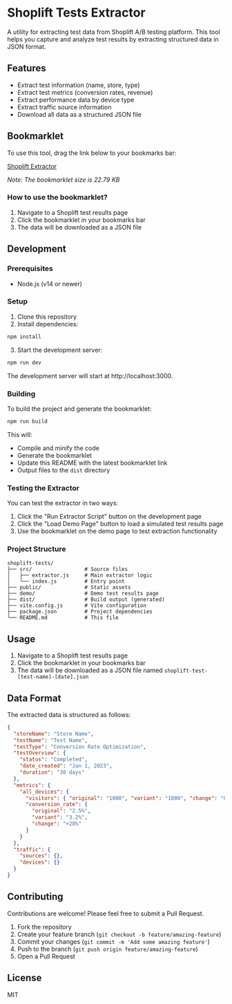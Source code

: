 # Shoplift Tests Extractor

A utility for extracting test data from Shoplift A/B testing platform. This tool helps you capture and analyze test results by extracting structured data in JSON format.

## Features

- Extract test information (name, store, type)
- Extract test metrics (conversion rates, revenue)
- Extract performance data by device type
- Extract traffic source information
- Download all data as a structured JSON file

## Bookmarklet

To use this tool, drag the link below to your bookmarks bar:

<a href="javascript:javascript%3A(function()%7B%2F**%0A%20*%20Shoplift%20Tests%20Extractor%0A%20*%20A%20utility%20module%20for%20extracting%20test%20data%20from%20Shoplift%20test%20results%20pages%0A%20*%2F%0A%0A%2F%2F%20Show%20extraction%20status%20to%20user%0Aconst%20showStatus%20%3D%20(msg%2C%20isError%20%3D%20false)%20%3D%3E%20%7B%0A%20%20const%20statusDiv%20%3D%20document.createElement('div')%3B%0A%20%20statusDiv.style.position%20%3D%20'fixed'%3B%0A%20%20statusDiv.style.top%20%3D%20'10px'%3B%0A%20%20statusDiv.style.left%20%3D%20'50%25'%3B%0A%20%20statusDiv.style.transform%20%3D%20'translateX(-50%25)'%3B%0A%20%20statusDiv.style.background%20%3D%20isError%20%3F%20'%23f44336'%20%3A%20'%236d28d9'%3B%0A%20%20statusDiv.style.color%20%3D%20'white'%3B%0A%20%20statusDiv.style.padding%20%3D%20'10px%2020px'%3B%0A%20%20statusDiv.style.borderRadius%20%3D%20'5px'%3B%0A%20%20statusDiv.style.zIndex%20%3D%20'9999'%3B%0A%20%20statusDiv.style.boxShadow%20%3D%20'0%202px%2010px%20rgba(0%2C0%2C0%2C0.2)'%3B%0A%20%20statusDiv.textContent%20%3D%20msg%3B%0A%20%20document.body.appendChild(statusDiv)%3B%0A%0A%20%20setTimeout(%0A%20%20%20%20()%20%3D%3E%20%7B%0A%20%20%20%20%20%20statusDiv.remove()%3B%0A%20%20%20%20%7D%2C%0A%20%20%20%20isError%20%3F%205000%20%3A%203000%2C%0A%20%20)%3B%0A%7D%3B%0A%0A%2F%2F%20Check%20if%20elements%20are%20loaded%20and%20ready%20for%20extraction%0Aconst%20waitForElements%20%3D%20(selector%2C%20timeout%20%3D%205000%2C%20interval%20%3D%20200)%20%3D%3E%20%7B%0A%20%20return%20new%20Promise((resolve%2C%20reject)%20%3D%3E%20%7B%0A%20%20%20%20const%20startTime%20%3D%20Date.now()%3B%0A%0A%20%20%20%20const%20checkElements%20%3D%20()%20%3D%3E%20%7B%0A%20%20%20%20%20%20const%20elements%20%3D%20document.querySelectorAll(selector)%3B%0A%20%20%20%20%20%20if%20(elements.length%20%3E%200)%20%7B%0A%20%20%20%20%20%20%20%20resolve(elements)%3B%0A%20%20%20%20%20%20%20%20return%3B%0A%20%20%20%20%20%20%7D%0A%0A%20%20%20%20%20%20if%20(Date.now()%20-%20startTime%20%3E%20timeout)%20%7B%0A%20%20%20%20%20%20%20%20reject(new%20Error(%60Elements%20not%20found%3A%20%24%7Bselector%7D%60))%3B%0A%20%20%20%20%20%20%20%20return%3B%0A%20%20%20%20%20%20%7D%0A%0A%20%20%20%20%20%20setTimeout(checkElements%2C%20interval)%3B%0A%20%20%20%20%7D%3B%0A%0A%20%20%20%20checkElements()%3B%0A%20%20%7D)%3B%0A%7D%3B%0A%0A%2F%2F%20Extract%20test%20name%20and%20store%20name%0Aconst%20getTestInfo%20%3D%20()%20%3D%3E%20%7B%0A%20%20let%20store_name%20%3D%20''%3B%0A%20%20let%20test_name%20%3D%20''%3B%0A%0A%20%20try%20%7B%0A%20%20%20%20%2F%2F%20Try%20to%20get%20store%20name%20from%20breadcrumbs%20or%20navigation%0A%20%20%20%20const%20storeElements%20%3D%20document.querySelectorAll('h5.headline-bold.mb-32px')%3B%0A%20%20%20%20store_name%20%3D%20storeElements%5B0%5D%3F.textContent.trim()%3B%0A%0A%20%20%20%20if%20(!store_name)%20%7B%0A%20%20%20%20%20%20const%20storeMatch%20%3D%20window.location.href.match(%2Fstore%5C%2F(%5B%5E%5C%2F%5D%2B)%2F)%3B%0A%20%20%20%20%20%20if%20(storeMatch%20%26%26%20storeMatch%5B1%5D)%20%7B%0A%20%20%20%20%20%20%20%20store_name%20%3D%20decodeURIComponent(storeMatch%5B1%5D)%3B%0A%20%20%20%20%20%20%7D%0A%20%20%20%20%7D%0A%0A%20%20%20%20%2F%2F%20Find%20test%20name%20in%20headings%0A%20%20%20%20const%20testHeadings%20%3D%20document.querySelectorAll('h2')%3B%0A%20%20%20%20for%20(const%20heading%20of%20testHeadings)%20%7B%0A%20%20%20%20%20%20const%20text%20%3D%20heading.textContent.trim()%3B%0A%20%20%20%20%20%20if%20(%0A%20%20%20%20%20%20%20%20text%20%26%26%0A%20%20%20%20%20%20%20%20!text.includes('Performance%20overview')%20%26%26%0A%20%20%20%20%20%20%20%20!text.includes('Traffic%20overview')%20%26%26%0A%20%20%20%20%20%20%20%20!text.includes('Device%20performance')%0A%20%20%20%20%20%20)%20%7B%0A%20%20%20%20%20%20%20%20test_name%20%3D%20text%3B%0A%20%20%20%20%20%20%20%20break%3B%0A%20%20%20%20%20%20%7D%0A%20%20%20%20%7D%0A%20%20%7D%20catch%20(error)%20%7B%0A%20%20%20%20console.error('Error%20extracting%20test%20info%3A'%2C%20error)%3B%0A%20%20%7D%0A%0A%20%20return%20%7B%0A%20%20%20%20store_name%3A%20store_name%20%7C%7C%20'Unknown%20Store'%2C%0A%20%20%20%20test_name%3A%20test_name%20%7C%7C%20'Unknown%20Test'%2C%0A%20%20%7D%3B%0A%7D%3B%0A%0A%2F%2F%20Extract%20test%20goal%2Ftype%0Aconst%20getTestType%20%3D%20()%20%3D%3E%20%7B%0A%20%20try%20%7B%0A%20%20%20%20const%20goalLabels%20%3D%20document.querySelectorAll(%0A%20%20%20%20%20%20'div.d-flex.rounded-4px.items-center.p-16px.mt-8px%20div'%2C%0A%20%20%20%20)%3B%0A%0A%20%20%20%20if%20(goalLabels.length%20%3D%3D%3D%200)%20%7B%0A%20%20%20%20%20%20return%20'Unknown%20Goal'%3B%0A%20%20%20%20%7D%0A%0A%20%20%20%20const%20goalData%20%3D%20%7B%7D%3B%0A%20%20%20%20for%20(const%20label%20of%20goalLabels)%20%7B%0A%20%20%20%20%20%20const%20labels%20%3D%20label.querySelectorAll('label')%3B%0A%20%20%20%20%20%20goalData%5Blabels%5B0%5D.textContent.trim().toLowerCase().replace('%3A'%2C%20'')%5D%20%3D%0A%20%20%20%20%20%20%20%20labels%5B1%5D.textContent.trim()%3B%0A%20%20%20%20%7D%0A%20%20%20%20return%20goalData%3B%0A%20%20%7D%20catch%20(error)%20%7B%0A%20%20%20%20console.error('Error%20extracting%20test%20type%3A'%2C%20error)%3B%0A%20%20%20%20return%20'Unknown%20Goal'%3B%0A%20%20%7D%0A%7D%3B%0A%0A%2F%2F%20Extract%20test%20overview%20(dates%2C%20status%2C%20etc.)%0Aconst%20getTestOverview%20%3D%20()%20%3D%3E%20%7B%0A%20%20try%20%7B%0A%20%20%20%20%2F%2F%20Find%20test%20status%0A%20%20%20%20const%20testOverview%20%3D%20document.querySelectorAll(%0A%20%20%20%20%20%20'.test-report-overview-row%20%3E%20div'%2C%0A%20%20%20%20)%3B%0A%20%20%20%20const%20data%20%3D%20%7B%7D%3B%0A%0A%20%20%20%20for%20(const%20row%20of%20testOverview)%20%7B%0A%20%20%20%20%20%20const%20label%20%3D%20row.querySelector('label')%3B%0A%20%20%20%20%20%20const%20value%20%3D%20row.querySelector('div')%3B%0A%20%20%20%20%20%20data%5B%0A%20%20%20%20%20%20%20%20label.textContent%0A%20%20%20%20%20%20%20%20%20%20.trim()%0A%20%20%20%20%20%20%20%20%20%20.toLowerCase()%0A%20%20%20%20%20%20%20%20%20%20.replace('.'%2C%20'')%0A%20%20%20%20%20%20%20%20%20%20.replace(%2F%5Cs%2B%2Fg%2C%20'_')%0A%20%20%20%20%20%20%5D%20%3D%20value.textContent.trim().replace(%2F%5Cs%2B%2Fg%2C%20'%20')%3B%0A%20%20%20%20%7D%0A%0A%20%20%20%20return%20data%3B%0A%20%20%7D%20catch%20(error)%20%7B%0A%20%20%20%20console.error('Error%20extracting%20test%20overview%3A'%2C%20error)%3B%0A%20%20%7D%0A%0A%20%20return%20%7B%7D%3B%0A%7D%3B%0A%0A%2F%2F%20Extract%20metrics%20from%20tables%0Aconst%20extractMetrics%20%3D%20()%20%3D%3E%20%7B%0A%20%20const%20metrics%20%3D%20%7B%7D%3B%0A%20%20try%20%7B%0A%20%20%20%20%2F%2F%20Find%20all%20performance%20tables%0A%20%20%20%20const%20tables%20%3D%20document.querySelectorAll('.performance-table')%3B%0A%0A%20%20%20%20tables.forEach((table)%20%3D%3E%20%7B%0A%20%20%20%20%20%20%2F%2F%20Check%20if%20this%20is%20a%20device%20performance%20table%0A%20%20%20%20%20%20const%20headers%20%3D%20Array.from(table.querySelectorAll('thead%20th')).map((th)%20%3D%3E%0A%20%20%20%20%20%20%20%20th.textContent.trim()%2C%0A%20%20%20%20%20%20)%3B%0A%0A%20%20%20%20%20%20if%20(!headers.includes('Device'))%20return%3B%0A%0A%20%20%20%20%20%20%2F%2F%20Get%20all%20device%20sections%20(tbody%20elements)%0A%20%20%20%20%20%20const%20deviceSections%20%3D%20table.querySelectorAll('tbody')%3B%0A%0A%20%20%20%20%20%20deviceSections.forEach((tbody)%20%3D%3E%20%7B%0A%20%20%20%20%20%20%20%20%2F%2F%20Extract%20device%20name%20from%20the%20first%20cell%0A%20%20%20%20%20%20%20%20const%20deviceNameCell%20%3D%20tbody.querySelector('th%20span')%3B%0A%20%20%20%20%20%20%20%20if%20(!deviceNameCell)%20return%3B%0A%0A%20%20%20%20%20%20%20%20const%20deviceNameText%20%3D%20deviceNameCell.textContent.trim()%3B%0A%0A%20%20%20%20%20%20%20%20const%20deviceName%20%3D%20deviceNameText%0A%20%20%20%20%20%20%20%20%20%20.toLowerCase()%0A%20%20%20%20%20%20%20%20%20%20.replace(%2Fall%20devices%2Fi%2C%20'all_devices')%0A%20%20%20%20%20%20%20%20%20%20.replace(%2F%5Cs%2B%2Fg%2C%20'_')%3B%0A%0A%20%20%20%20%20%20%20%20%2F%2F%20Initialize%20device%20metrics%20structure%0A%20%20%20%20%20%20%20%20metrics%5BdeviceName%5D%20%3D%20%7B%7D%3B%0A%0A%20%20%20%20%20%20%20%20%2F%2F%20Map%20metrics%20to%20their%20column%20positions%0A%20%20%20%20%20%20%20%20const%20metricPositions%20%3D%20%7B%7D%3B%0A%20%20%20%20%20%20%20%20let%20searchable%20%3D%20%5B%0A%20%20%20%20%20%20%20%20%20%20'visitors'%2C%0A%20%20%20%20%20%20%20%20%20%20'clicks'%2C%0A%20%20%20%20%20%20%20%20%20%20%5B'ctr'%2C%20'clickthrough%20rate'%5D%2C%0A%20%20%20%20%20%20%20%20%20%20'cart%20adds'%2C%0A%20%20%20%20%20%20%20%20%20%20%5B'acr'%2C%20'add%20to%20cart%20rate'%5D%2C%0A%20%20%20%20%20%20%20%20%20%20'bounce%20rate'%2C%0A%20%20%20%20%20%20%20%20%20%20'orders'%2C%0A%20%20%20%20%20%20%20%20%20%20%5B'cvr'%2C%20'conversion%20rate'%5D%2C%0A%20%20%20%20%20%20%20%20%20%20'revenue'%2C%0A%20%20%20%20%20%20%20%20%20%20%5B'aov'%2C%20'average%20order%20value'%5D%2C%0A%20%20%20%20%20%20%20%20%20%20%5B'rpv'%2C%20'revenue%20per%20visitor'%5D%2C%0A%20%20%20%20%20%20%20%20%5D%3B%0A%20%20%20%20%20%20%20%20headers.forEach((header%2C%20index)%20%3D%3E%20%7B%0A%20%20%20%20%20%20%20%20%20%20const%20headerText%20%3D%20header.toLowerCase()%3B%0A%20%20%20%20%20%20%20%20%20%20searchable.forEach((search%2C%20i)%20%3D%3E%20%7B%0A%20%20%20%20%20%20%20%20%20%20%20%20if%20(Array.isArray(search))%20%7B%0A%20%20%20%20%20%20%20%20%20%20%20%20%20%20if%20(search.some((s)%20%3D%3E%20headerText.includes(s)))%20%7B%0A%20%20%20%20%20%20%20%20%20%20%20%20%20%20%20%20searchable.splice(i%2C%201)%3B%0A%20%20%20%20%20%20%20%20%20%20%20%20%20%20%20%20metricPositions%5Bsearch%5B0%5D%5D%20%3D%20index%3B%0A%20%20%20%20%20%20%20%20%20%20%20%20%20%20%20%20return%3B%0A%20%20%20%20%20%20%20%20%20%20%20%20%20%20%7D%0A%20%20%20%20%20%20%20%20%20%20%20%20%7D%20else%20%7B%0A%20%20%20%20%20%20%20%20%20%20%20%20%20%20if%20(headerText.includes(search))%20%7B%0A%20%20%20%20%20%20%20%20%20%20%20%20%20%20%20%20searchable.splice(i%2C%201)%3B%0A%20%20%20%20%20%20%20%20%20%20%20%20%20%20%20%20metricPositions%5Bsearch%5D%20%3D%20index%3B%0A%20%20%20%20%20%20%20%20%20%20%20%20%20%20%20%20return%3B%0A%20%20%20%20%20%20%20%20%20%20%20%20%20%20%7D%0A%20%20%20%20%20%20%20%20%20%20%20%20%7D%0A%20%20%20%20%20%20%20%20%20%20%7D)%3B%0A%20%20%20%20%20%20%20%20%7D)%3B%0A%0A%20%20%20%20%20%20%20%20%2F%2F%20Extract%20data%20from%20variant%20and%20original%20rows%0A%20%20%20%20%20%20%20%20const%20rows%20%3D%20tbody.querySelectorAll('tr')%3B%0A%20%20%20%20%20%20%20%20let%20variantRow%2C%20originalRow%3B%0A%0A%20%20%20%20%20%20%20%20%2F%2F%20Find%20variant%20and%20original%20rows%0A%20%20%20%20%20%20%20%20rows.forEach((row)%20%3D%3E%20%7B%0A%20%20%20%20%20%20%20%20%20%20%2F%2F%20Get%20text%20from%20the%20second%20th%20cell%20which%20contains%20variant%2Foriginal%20info%0A%20%20%20%20%20%20%20%20%20%20const%20variantCell%20%3D%0A%20%20%20%20%20%20%20%20%20%20%20%20row.querySelector('th%3Anth-child(2)')%20%7C%7C%20row.querySelector('th')%3B%0A%0A%20%20%20%20%20%20%20%20%20%20if%20(!variantCell)%20return%3B%0A%20%20%20%20%20%20%20%20%20%20const%20cellText%20%3D%20variantCell.textContent.trim()%3B%0A%0A%20%20%20%20%20%20%20%20%20%20if%20(cellText.includes('Variant'))%20%7B%0A%20%20%20%20%20%20%20%20%20%20%20%20variantRow%20%3D%20row%3B%0A%20%20%20%20%20%20%20%20%20%20%7D%20else%20if%20(cellText.includes('Original'))%20%7B%0A%20%20%20%20%20%20%20%20%20%20%20%20originalRow%20%3D%20row%3B%0A%20%20%20%20%20%20%20%20%20%20%7D%0A%20%20%20%20%20%20%20%20%7D)%3B%0A%0A%20%20%20%20%20%20%20%20%2F%2F%20Process%20each%20metric%0A%20%20%20%20%20%20%20%20Object.keys(metricPositions).forEach((metric)%20%3D%3E%20%7B%0A%20%20%20%20%20%20%20%20%20%20%2F%2F%20Don't%20subtract%201%20-%20we%20use%20the%20actual%20index%20that%20matches%20the%20header%0A%20%20%20%20%20%20%20%20%20%20const%20position%20%3D%20metricPositions%5Bmetric%5D%3B%0A%0A%20%20%20%20%20%20%20%20%20%20%2F%2F%20Skip%20if%20position%20is%20undefined%0A%20%20%20%20%20%20%20%20%20%20if%20(position%20%3D%3D%3D%20undefined)%20return%3B%0A%0A%20%20%20%20%20%20%20%20%20%20metrics%5BdeviceName%5D%5Bmetric%5D%20%3D%20%7B%0A%20%20%20%20%20%20%20%20%20%20%20%20original%3A%20'0'%2C%0A%20%20%20%20%20%20%20%20%20%20%20%20variant%3A%20'0'%2C%0A%20%20%20%20%20%20%20%20%20%20%20%20change%3A%20'0%25'%2C%0A%20%20%20%20%20%20%20%20%20%20%7D%3B%0A%0A%20%20%20%20%20%20%20%20%20%20%2F%2F%20Extract%20original%20value%20-%20adjust%20for%20th%20cells%0A%20%20%20%20%20%20%20%20%20%20if%20(originalRow)%20%7B%0A%20%20%20%20%20%20%20%20%20%20%20%20const%20cells%20%3D%20originalRow.querySelectorAll('th%2C%20td')%3B%0A%20%20%20%20%20%20%20%20%20%20%20%20%2F%2F%20The%20%2B1%20because%20the%20first%20cell%20is%20the%20empty%20th%2C%20then%20variant%20name%2C%20then%20data%0A%20%20%20%20%20%20%20%20%20%20%20%20const%20cell%20%3D%20cells%5Bposition%5D%3B%0A%0A%20%20%20%20%20%20%20%20%20%20%20%20if%20(cell)%20%7B%0A%20%20%20%20%20%20%20%20%20%20%20%20%20%20const%20rawValue%20%3D%20cell.textContent.trim()%3B%0A%20%20%20%20%20%20%20%20%20%20%20%20%20%20metrics%5BdeviceName%5D%5Bmetric%5D.original%20%3D%20rawValue.split('%20')%5B0%5D%3B%0A%20%20%20%20%20%20%20%20%20%20%20%20%7D%0A%20%20%20%20%20%20%20%20%20%20%7D%0A%0A%20%20%20%20%20%20%20%20%20%20%2F%2F%20Extract%20variant%20value%20and%20change%20percentage%0A%20%20%20%20%20%20%20%20%20%20if%20(variantRow)%20%7B%0A%20%20%20%20%20%20%20%20%20%20%20%20const%20cells%20%3D%20variantRow.querySelectorAll('th%2C%20td')%3B%0A%20%20%20%20%20%20%20%20%20%20%20%20const%20cell%20%3D%20cells%5Bposition%5D%3B%0A%0A%20%20%20%20%20%20%20%20%20%20%20%20if%20(cell)%20%7B%0A%20%20%20%20%20%20%20%20%20%20%20%20%20%20const%20rawValue%20%3D%20cell.textContent.trim()%3B%0A%0A%20%20%20%20%20%20%20%20%20%20%20%20%20%20%2F%2F%20Extract%20main%20value%20-%20before%20any%20labels%0A%20%20%20%20%20%20%20%20%20%20%20%20%20%20metrics%5BdeviceName%5D%5Bmetric%5D.variant%20%3D%20rawValue.split('%20')%5B0%5D%3B%0A%0A%20%20%20%20%20%20%20%20%20%20%20%20%20%20%2F%2F%20Extract%20change%20label%20if%20present%0A%20%20%20%20%20%20%20%20%20%20%20%20%20%20const%20changeLabel%20%3D%20cell.querySelector('.label-tint')%3B%0A%20%20%20%20%20%20%20%20%20%20%20%20%20%20if%20(changeLabel)%20%7B%0A%20%20%20%20%20%20%20%20%20%20%20%20%20%20%20%20metrics%5BdeviceName%5D%5Bmetric%5D.change%20%3D%0A%20%20%20%20%20%20%20%20%20%20%20%20%20%20%20%20%20%20changeLabel.textContent.trim()%3B%0A%20%20%20%20%20%20%20%20%20%20%20%20%20%20%7D%20else%20%7B%0A%20%20%20%20%20%20%20%20%20%20%20%20%20%20%20%20const%20originalValue%20%3D%20metrics%5BdeviceName%5D%5Bmetric%5D.original%3B%0A%20%20%20%20%20%20%20%20%20%20%20%20%20%20%20%20const%20variantValue%20%3D%20metrics%5BdeviceName%5D%5Bmetric%5D.variant%3B%0A%0A%20%20%20%20%20%20%20%20%20%20%20%20%20%20%20%20%2F%2F%20Only%20calculate%20if%20we%20have%20valid%20values%0A%20%20%20%20%20%20%20%20%20%20%20%20%20%20%20%20if%20(originalValue%20%26%26%20variantValue)%20%7B%0A%20%20%20%20%20%20%20%20%20%20%20%20%20%20%20%20%20%20metrics%5BdeviceName%5D%5Bmetric%5D.change%20%3D%20calculateChange(%0A%20%20%20%20%20%20%20%20%20%20%20%20%20%20%20%20%20%20%20%20originalValue%2C%0A%20%20%20%20%20%20%20%20%20%20%20%20%20%20%20%20%20%20%20%20variantValue%2C%0A%20%20%20%20%20%20%20%20%20%20%20%20%20%20%20%20%20%20)%3B%0A%20%20%20%20%20%20%20%20%20%20%20%20%20%20%20%20%7D%0A%20%20%20%20%20%20%20%20%20%20%20%20%20%20%7D%0A%20%20%20%20%20%20%20%20%20%20%20%20%7D%0A%20%20%20%20%20%20%20%20%20%20%7D%0A%20%20%20%20%20%20%20%20%7D)%3B%0A%20%20%20%20%20%20%7D)%3B%0A%20%20%20%20%7D)%3B%0A%20%20%7D%20catch%20(error)%20%7B%0A%20%20%20%20console.error('Error%20extracting%20metrics%3A'%2C%20error)%3B%0A%20%20%7D%0A%0A%20%20return%20metrics%3B%0A%7D%3B%0A%0Aconst%20extractTrafficInfo%20%3D%20(metrics)%20%3D%3E%20%7B%0A%20%20const%20desktopVisitors%20%3D%0A%20%20%20%20parseValue(metrics.desktop.visitors.original)%20%2B%0A%20%20%20%20parseValue(metrics.desktop.visitors.variant)%3B%0A%20%20const%20mobileVisitors%20%3D%0A%20%20%20%20parseValue(metrics.mobile.visitors.original)%20%2B%0A%20%20%20%20parseValue(metrics.mobile.visitors.variant)%3B%0A%20%20const%20totalVisitors%20%3D%20desktopVisitors%20%2B%20mobileVisitors%3B%0A%0A%20%20return%20%7B%0A%20%20%20%20total%3A%20totalVisitors%2C%0A%20%20%20%20desktop%3A%20desktopVisitors%2C%0A%20%20%20%20mobile%3A%20mobileVisitors%2C%0A%20%20%7D%3B%0A%7D%3B%0A%0Aconst%20parseValue%20%3D%20(value)%20%3D%3E%20%7B%0A%20%20%2F%2F%20Remove%20any%20currency%20symbols%2C%20commas%2C%20and%20%25%20signs%0A%20%20if%20(!value)%20return%200%3B%0A%20%20return%20parseFloat(value.replace(%2F%5B%24%2C%E2%82%AC%C2%A3%25%5D%2Fg%2C%20''))%3B%0A%7D%3B%0A%0Aconst%20calculateChange%20%3D%20(original%2C%20variant)%20%3D%3E%20%7B%0A%20%20const%20originalValue%20%3D%20parseValue(original)%3B%0A%20%20const%20variantValue%20%3D%20parseValue(variant)%3B%0A%0A%20%20%2F%2F%20Handle%20division%20by%20zero%20case%0A%20%20if%20(originalValue%20%3D%3D%3D%200)%20%7B%0A%20%20%20%20return%20variantValue%20%3E%200%20%3F%20'%2B100%25'%20%3A%20'0%25'%3B%0A%20%20%7D%0A%0A%20%20const%20change%20%3D%20((variantValue%20-%20originalValue)%20%2F%20originalValue)%20*%20100%3B%0A%20%20%2F%2F%20Format%20to%201%20decimal%20place%20with%20%2B%20or%20-%20prefix%0A%20%20const%20sign%20%3D%20change%20%3E%200%20%3F%20'%2B'%20%3A%20''%3B%0A%20%20return%20%60%24%7Bsign%7D%24%7Bchange.toFixed(1)%7D%25%60%3B%0A%7D%3B%0A%0A%2F%2F%20Main%20extraction%20function%20to%20be%20exported%0Aconst%20async%20(isTest%20%3D%20false)%20%3D%3E%20%7B%0A%20%20showStatus('Extracting%20Shoplift%20test%20data...')%3B%0A%0A%20%20try%20%7B%0A%20%20%20%20%2F%2F%20Wait%20for%20key%20elements%20to%20be%20loaded%20(with%20shorter%20timeout%20for%20test%20environment)%0A%20%20%20%20const%20timeout%20%3D%20isTest%20%3F%203000%20%3A%2010000%3B%0A%20%20%20%20try%20%7B%0A%20%20%20%20%20%20await%20waitForElements('.headline-bold'%2C%20timeout)%3B%0A%20%20%20%20%20%20await%20waitForElements('.test-report-variant-card-stats'%2C%20timeout)%3B%0A%20%20%20%20%7D%20catch%20(err)%20%7B%0A%20%20%20%20%20%20%2F%2F%20Continue%20even%20if%20some%20elements%20aren't%20found%0A%20%20%20%20%20%20console.warn('Some%20page%20elements%20not%20found%3A'%2C%20err.message)%3B%0A%20%20%20%20%7D%0A%0A%20%20%20%20%2F%2F%20Add%20a%20little%20delay%20to%20ensure%20page%20is%20fully%20rendered%0A%20%20%20%20await%20new%20Promise((resolve)%20%3D%3E%20setTimeout(resolve%2C%20500))%3B%0A%0A%20%20%20%20%2F%2F%20Make%20sure%20all%20items%20are%20visible%0A%20%20%20%20const%20buttons%20%3D%20document.querySelectorAll(%0A%20%20%20%20%20%20%60.dropdown-item.d-flex.items-center.gap-8px.gap-8px%60%2C%0A%20%20%20%20)%3B%0A%20%20%20%20const%20allMetricsButtons%20%3D%20%5B...buttons%5D.filter((b)%20%3D%3E%0A%20%20%20%20%20%20b.innerText.toLowerCase().includes('all%20metrics')%2C%0A%20%20%20%20)%3B%0A%20%20%20%20%5B...allMetricsButtons%5D.forEach((el)%20%3D%3E%20el.click())%3B%0A%0A%20%20%20%20%2F%2F%20Extract%20all%20data%0A%20%20%20%20const%20testInfo%20%3D%20getTestInfo()%3B%0A%20%20%20%20const%20testType%20%3D%20getTestType()%3B%0A%20%20%20%20const%20testOverview%20%3D%20getTestOverview()%3B%0A%20%20%20%20const%20metrics%20%3D%20extractMetrics()%3B%0A%20%20%20%20const%20trafficInfo%20%3D%20extractTrafficInfo(metrics)%3B%0A%0A%20%20%20%20%2F%2F%20Compile%20into%20final%20JSON%20structure%0A%20%20%20%20const%20testData%20%3D%20%7B%0A%20%20%20%20%20%20store%3A%20testInfo.store_name%2C%0A%20%20%20%20%20%20test%3A%20testInfo.test_name%2C%0A%20%20%20%20%20%20configuration%3A%20testType%2C%0A%20%20%20%20%20%20overview%3A%20testOverview%2C%0A%20%20%20%20%20%20traffic%3A%20trafficInfo%2C%0A%20%20%20%20%20%20metrics%3A%20metrics%2C%0A%20%20%20%20%20%20extractedAt%3A%20new%20Date().toISOString()%2C%0A%20%20%20%20%7D%3B%0A%0A%20%20%20%20%2F%2F%20Generate%20downloadable%20JSON%0A%20%20%20%20const%20jsonString%20%3D%20JSON.stringify(testData%2C%20null%2C%202)%3B%0A%20%20%20%20if%20(document.querySelector('%23shoplift-test-data'))%20%7B%0A%20%20%20%20%20%20document.querySelector('%23shoplift-test-data').textContent%20%3D%0A%20%20%20%20%20%20%20%20JSON.stringify(testData%2C%20null%2C%204)%3B%0A%20%20%20%20%20%20return%20testData%3B%20%2F%2F%20Return%20data%20for%20testing%20purposes%0A%20%20%20%20%7D%0A%20%20%20%20const%20blob%20%3D%20new%20Blob(%5BjsonString%5D%2C%20%7B%20type%3A%20'application%2Fjson'%20%7D)%3B%0A%20%20%20%20const%20url%20%3D%20URL.createObjectURL(blob)%3B%0A%0A%20%20%20%20%2F%2F%20Create%20download%20link%0A%20%20%20%20const%20downloadLink%20%3D%20document.createElement('a')%3B%0A%20%20%20%20downloadLink.href%20%3D%20url%3B%0A%20%20%20%20downloadLink.download%20%3D%20%60shoplift-%24%7BtestInfo.test%0A%20%20%20%20%20%20.replace(%2F%5B%5Ea-z0-9%5D%2Fgi%2C%20'-')%0A%20%20%20%20%20%20.toLowerCase()%7D-%24%7Bnew%20Date().toISOString().slice(0%2C%2010)%7D.json%60%3B%0A%20%20%20%20document.body.appendChild(downloadLink)%3B%0A%20%20%20%20downloadLink.click()%3B%0A%20%20%20%20document.body.removeChild(downloadLink)%3B%0A%0A%20%20%20%20showStatus('Test%20data%20extracted%20successfully!')%3B%0A%0A%20%20%20%20return%20testData%3B%20%2F%2F%20Return%20data%20for%20testing%20purposes%0A%20%20%7D%20catch%20(error)%20%7B%0A%20%20%20%20console.error('Error%20extracting%20test%20data%3A'%2C%20error)%3B%0A%20%20%20%20showStatus(%60Error%20extracting%20test%20data%3A%20%24%7Berror.message%7D%60%2C%20true)%3B%0A%20%20%20%20throw%20error%3B%0A%20%20%7D%0A%7D%3B%0A%0A%2F%2F%20Initialize%20bookmarklet%20link%0Aconst%20(linkElement)%20%3D%3E%20%7B%0A%20%20if%20(!linkElement)%20return%3B%0A%0A%20%20%2F%2F%20Generate%20the%20bookmarklet%20code%0A%20%20const%20bookmarkletCode%20%3D%20%60javascript%3A(function()%7Bconst%20e%3Ddocument.createElement(%22script%22)%3Be.textContent%3D%22(function()%7Bconst%20showStatus%3D(msg%2CisError%3Dfalse)%3D%3E%7Bconst%20statusDiv%3Ddocument.createElement('div')%3BstatusDiv.style.position%3D'fixed'%3BstatusDiv.style.top%3D'10px'%3BstatusDiv.style.left%3D'50%25'%3BstatusDiv.style.transform%3D'translateX(-50%25)'%3BstatusDiv.style.background%3DisError%3F'%23f44336'%3A'%236d28d9'%3BstatusDiv.style.color%3D'white'%3BstatusDiv.style.padding%3D'10px%2020px'%3BstatusDiv.style.borderRadius%3D'5px'%3BstatusDiv.style.zIndex%3D'9999'%3BstatusDiv.style.boxShadow%3D'0%202px%2010px%20rgba(0%2C0%2C0%2C0.2)'%3BstatusDiv.textContent%3Dmsg%3Bdocument.body.appendChild(statusDiv)%3BsetTimeout(()%3D%3E%7BstatusDiv.remove()%3B%7D%2CisError%3F5000%3A3000)%3B%7D%3Bconst%20extractTestData%3Dasync()%3D%3E%7BshowStatus('Extracting%20Shoplift%20test%20data...')%3Btry%7Bawait%20new%20Promise(resolve%3D%3EsetTimeout(resolve%2C1000))%3B%24%7BrunExtractor%0A%20%20%20%20.toString()%0A%20%20%20%20.replace(%0A%20%20%20%20%20%20%2Fconst%20%2F%2C%0A%20%20%20%20%20%20''%2C%0A%20%20%20%20)%7DextractTestData()%3B%7D)()%3B%22%7D%3Bdocument.body.appendChild(e)%3Be.remove()%7D)()%3B%60%3B%0A%0A%20%20%2F%2F%20Set%20the%20href%20attribute%20of%20the%20link%0A%20%20linkElement.href%20%3D%20bookmarkletCode%3B%0A%0A%20%20%2F%2F%20Add%20click%20handler%20to%20prevent%20navigation%0A%20%20linkElement.addEventListener('click'%2C%20(e)%20%3D%3E%20%7B%0A%20%20%20%20e.preventDefault()%3B%0A%20%20%20%20alert(%0A%20%20%20%20%20%20%22To%20use%20this%20bookmarklet%2C%20drag%20it%20to%20your%20bookmarks%20bar.%20Then%20click%20it%20when%20you're%20viewing%20a%20Shoplift%20test%20results%20page.%22%2C%0A%20%20%20%20)%3B%0A%20%20%7D)%3B%0A%7D%3B%0ArunExtractor()%3B%7D)()">Shoplift Extractor</a>

*Note: The bookmarklet size is 22.79 KB*

### How to use the bookmarklet?

1. Navigate to a Shoplift test results page
2. Click the bookmarklet in your bookmarks bar
3. The data will be downloaded as a JSON file

## Development

### Prerequisites

- Node.js (v14 or newer)

### Setup

1. Clone this repository
2. Install dependencies:

```bash
npm install
```

3. Start the development server:

```bash
npm run dev
```

The development server will start at http://localhost:3000.

### Building

To build the project and generate the bookmarklet:

```bash
npm run build
```

This will:

- Compile and minify the code
- Generate the bookmarklet
- Update this README with the latest bookmarklet link
- Output files to the `dist` directory

### Testing the Extractor

You can test the extractor in two ways:

1. Click the "Run Extractor Script" button on the development page
2. Click the "Load Demo Page" button to load a simulated test results page
3. Use the bookmarklet on the demo page to test extraction functionality

### Project Structure

```
shoplift-tests/
├── src/                 # Source files
│   ├── extractor.js     # Main extractor logic
│   └── index.js         # Entry point
├── public/              # Static assets
├── demo/                # Demo test results page
├── dist/                # Build output (generated)
├── vite.config.js       # Vite configuration
├── package.json         # Project dependencies
└── README.md            # This file
```

## Usage

1. Navigate to a Shoplift test results page
2. Click the bookmarklet in your bookmarks bar
3. The data will be downloaded as a JSON file named `shoplift-test-[test-name]-[date].json`

## Data Format

The extracted data is structured as follows:

```json
{
  "storeName": "Store Name",
  "testName": "Test Name",
  "testType": "Conversion Rate Optimization",
  "testOverview": {
    "status": "Completed",
    "date_created": "Jan 1, 2023",
    "duration": "30 days"
  },
  "metrics": {
    "all_devices": {
      "visitors": { "original": "1000", "variant": "1000", "change": "0%" },
      "conversion_rate": {
        "original": "2.5%",
        "variant": "3.2%",
        "change": "+28%"
      }
    }
  },
  "traffic": {
    "sources": {},
    "devices": {}
  }
}
```

## Contributing

Contributions are welcome! Please feel free to submit a Pull Request.

1. Fork the repository
2. Create your feature branch (`git checkout -b feature/amazing-feature`)
3. Commit your changes (`git commit -m 'Add some amazing feature'`)
4. Push to the branch (`git push origin feature/amazing-feature`)
5. Open a Pull Request

## License

MIT
